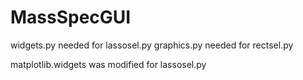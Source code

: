 # MassSpecGUI
widgets.py needed for lassosel.py
graphics.py needed for rectsel.py

matplotlib.widgets was modified for lassosel.py

